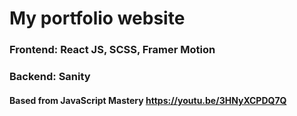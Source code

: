 # My portfolio website

### Frontend: React JS, SCSS, Framer Motion

### Backend: Sanity

#### Based from JavaScript Mastery https://youtu.be/3HNyXCPDQ7Q
